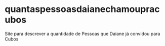 # quantaspessoasdaianechamoupracubos
Site para descrever a quantidade de Pessoas que Daiane já convidou para Cubos
